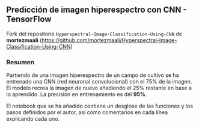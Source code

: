 ## Predicción de imagen hiperespectro con CNN - TensorFlow 

Fork del repositorio ``Hyperspectral-Image-Classification-Using-CNN`` de **mortezmaali** (https://github.com/mortezmaali/Hyperspectral-Image-Classification-Using-CNN)

### Resumen
Partiendo de una imagen hiperespectro de un campo de cultivo se ha entrenado una CNN (red neuronal convolucional) con el 75% de la imagen.  
El modelo recrea la imagen de nuevo añadiendo el 25% restante en base a lo aprendido. La precisión en entrenamiento es del **95%**.  

El notebook que se ha añadido contiene un desglose de las funciones y los pasos definidos por el autor, así como comentarios en cada línea explicando cada uno.
